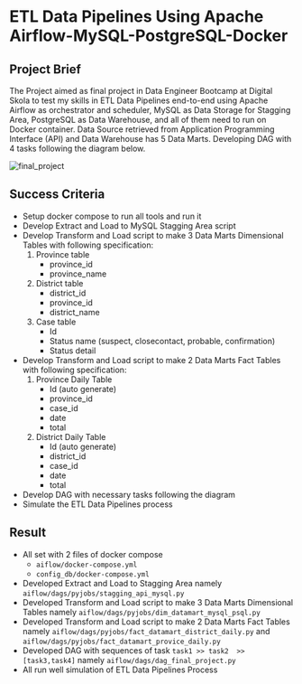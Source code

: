 # ETL Data Pipelines Using Apache Airflow-MySQL-PostgreSQL-Docker

## Project Brief
The Project aimed as final project in Data Engineer Bootcamp at Digital Skola to test my skills in ETL Data Pipelines end-to-end using Apache Airflow as orchestrator and scheduler, MySQL as Data Storage for Stagging Area, PostgreSQL as Data Warehouse, and all of them need to run on Docker container. Data Source retrieved from Application Programming Interface (API) and Data Warehouse has 5 Data Marts. Developing DAG with 4 tasks following the diagram below.

![final_project](https://github.com/artso17/docker-flask-api-ml/assets/78079780/8e58427d-06bc-4d9d-940b-33c818e2831a)


## Success Criteria
- Setup docker compose to run all tools and run it
- Develop Extract and Load to MySQL Stagging Area script
- Develop Transform and Load script to make 3 Data Marts Dimensional Tables with following specification:
  1. Province table
     - province_id
     - province_name
  1. District table
     - district_id
     - province_id
     - district_name
  2. Case table
     - Id
     - Status name (suspect, closecontact, probable, confirmation)
     - Status detail
- Develop Transform and Load script to make 2 Data Marts Fact Tables with following specification:
  1. Province Daily Table
     - Id (auto generate)
     - province_id
     - case_id
     - date
     - total
  2. District Daily Table
     - Id (auto generate)
     - district_id
     - case_id
     - date
     - total
- Develop DAG with necessary tasks following the diagram
- Simulate the ETL Data Pipelines process

## Result
- All set with 2 files of docker compose 
  - `aiflow/docker-compose.yml` 
  - `config_db/docker-compose.yml`
- Developed Extract and Load to Stagging Area namely `aiflow/dags/pyjobs/stagging_api_mysql.py`
- Developed Transform and Load script to make 3 Data Marts Dimensional Tables namely `aiflow/dags/pyjobs/dim_datamart_mysql_psql.py`
- Developed Transform and Load script to make 2 Data Marts Fact Tables namely `aiflow/dags/pyjobs/fact_datamart_district_daily.py` and `aiflow/dags/pyjobs/fact_datamart_provice_daily.py`
- Developed DAG with sequences of task `task1 >> task2  >> [task3,task4]` namely `aiflow/dags/dag_final_project.py`
- All run well simulation of ETL Data Pipelines Process
